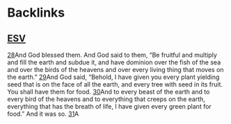 
# Backlinks
## [ESV](<ESV.md>)
[28](<28.md>)And God blessed them. And God said to them, “Be fruitful and multiply and fill the earth and subdue it, and have dominion over the fish of the sea and over the birds of the heavens and over every living thing that moves on the earth.” [29](<29.md>)And God said, “Behold, I have given you every plant yielding seed that is on the face of all the earth, and every tree with seed in its fruit. You shall have them for food. [30](<30.md>)And to every beast of the earth and to every bird of the heavens and to everything that creeps on the earth, everything that has the breath of life, I have given every green plant for food.” And it was so. [31](<31.md>)A

